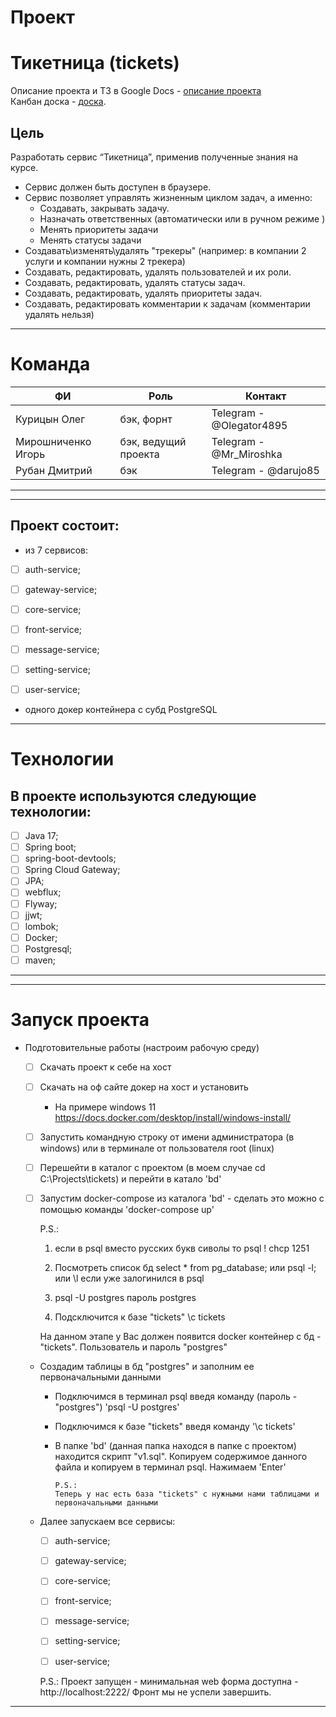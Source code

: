 # Проект
# Тикетница (tickets)
Описание проекта и ТЗ в Google Docs - [описание проекта][repo]   
Канбан доска - [доска][doc].

[repo]: https://docs.google.com/document/d/1iqhHiBo3JyPhG9f-COmObCvVXoDzIkDYWgeXgtJZ_fo/edit?usp=sharing
[doc]: https://docs.google.com/document/d/1r1NcJigLT8cSW7z1JUSfOGne5YAHIotE77O1uCUTVQQ
## Цель

  Разработать сервис “Тикетница”, применив полученные знания на курсе.
   - Сервис должен быть доступен в браузере.
   - Сервис позволяет управлять жизненным циклом задач, а именно:
      - Создавать, закрывать задачу.
      - Назначать ответственных (автоматически или в ручном режиме )
      - Менять приоритеты задачи
      - Менять статусы задачи
   - Создавать\изменять\удалять "трекеры" (например: в компании 2 услуги и компании нужны 2 трекера)
   - Создавать, редактировать, удалять пользователей и их роли.
   - Создавать, редактировать, удалять статусы задач.
   - Создавать, редактировать, удалять приоритеты задач.
   - Создавать, редактировать комментарии к задачам (комментарии удалять нельзя)


***
# Команда
| ФИ      | Роль                 | Контакт                    |
|---------|----------------------|----------------------------|
| Курицын Олег | бэк, форнт           | Telegram - @Olegator4895         |
| Мирошниченко Игорь | бэк, ведущий проекта | Telegram - @Mr_Miroshka      |
| Рубан Дмитрий | бэк                  | Telegram - @darujo85 |

***


***
## Проект состоит:

 - из 7 сервисов:

 - [ ] auth-service;
 - [ ] gateway-service;
 - [ ] core-service;
 - [ ] front-service;
 - [ ] message-service;
 - [ ] setting-service;
 - [ ] user-service;


 - одного докер контейнера с субд PostgreSQL

***

# Технологии
## В проекте используются следующие технологии:

- [ ] Java 17;
- [ ] Spring boot;
- [ ] spring-boot-devtools;
- [ ] Spring Cloud Gateway;
- [ ] JPA;
- [ ] webflux;
- [ ] Flyway;
- [ ] jjwt;
- [ ] lombok;
- [ ] Docker;
- [ ] Postgresql;
- [ ] maven;

***

***
# Запуск проекта
- Подготовительные работы (настроим рабочую среду)
  - [ ] Скачать проект к себе на хост
  - [ ] Скачать на оф сайте докер на хост и установить
    - На примере windows 11 https://docs.docker.com/desktop/install/windows-install/
       
  - [ ] Запустить командную строку от имени администратора (в windows) или в терминале от пользователя root (linux)
  - [ ] Перешейти в каталог с проектом  (в моем случае cd C:\Projects\tickets) и перейти в катало 'bd'
  - [ ] Запустим docker-compose из каталога 'bd' - 
         сделать это можно с помощью команды 'docker-compose up'
  
     
     P.S.:
     1) если в psql вместо русских букв сиволы то
         psql \! chcp 1251
     2) Посмотреть список бд
         select * from pg_database;
         или psql -l;
         или \l если уже залогинился в psql

     3) psql -U postgres
         пароль postgres

    4)  Подсключится к базе "tickets"
         \с tickets
    
    На данном этапе у Вас должен появится docker контейнер с бд - "tickets". Пользователь и пароль "postgres"
  - Создадим таблицы в бд "postgres" и заполним ее первоначальными данными
    - Подключимся в терминал psql введя команду (пароль - "postgres") 
      'psql -U postgres' 
    - Подключимся к базе "tickets" введя команду 
      '\с tickets'
    - В папке 'bd' (данная папка находся в папке с проектом) находится скрипт "v1.sql".
      Копируем содержимое данного файла и копируем в терминал psql. Нажимаем 'Enter'
    
          P.S.:
          Теперь у нас есть база "tickets" с нужными нами таблицами и первоначальными данными  
        
  - Далее запускаем все сервисы:
      - [ ] auth-service;
      - [ ] gateway-service;
      - [ ] core-service;
      - [ ] front-service;
      - [ ] message-service;
      - [ ] setting-service;
      - [ ] user-service;

        
    P.S.:
    Проект запущен - минимальная web форма доступна - http://localhost:2222/
    Фронт мы не успели завершить.
***